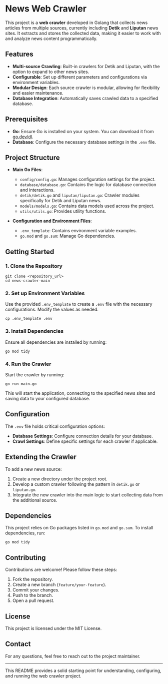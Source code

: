 # News Web Crawler

This project is a **web crawler** developed in Golang that collects news articles from multiple sources, currently including **Detik** and **Liputan** news sites. It extracts and stores the collected data, making it easier to work with and analyze news content programmatically.

## Features

- **Multi-source Crawling**: Built-in crawlers for Detik and Liputan, with the option to expand to other news sites.
- **Configurable**: Set up different parameters and configurations via environment variables.
- **Modular Design**: Each source crawler is modular, allowing for flexibility and easier maintenance.
- **Database Integration**: Automatically saves crawled data to a specified database.

## Prerequisites

- **Go**: Ensure Go is installed on your system. You can download it from [go.dev/dl](https://go.dev/dl/).
- **Database**: Configure the necessary database settings in the `.env` file.

## Project Structure

- **Main Go Files**:
  - `config/config.go`: Manages configuration settings for the project.
  - `database/database.go`: Contains the logic for database connection and interactions.
  - `detik/detik.go` and `liputan/liputan.go`: Crawler modules specifically for Detik and Liputan news.
  - `models/models.go`: Contains data models used across the project.
  - `utils/utils.go`: Provides utility functions.

- **Configuration and Environment Files**:
  - `.env_template`: Contains environment variable examples.
  - `go.mod` and `go.sum`: Manage Go dependencies.

## Getting Started

### 1. Clone the Repository

    git clone <repository_url>
    cd news-crawler-main

### 2. Set up Environment Variables

Use the provided `.env_template` to create a `.env` file with the necessary configurations. Modify the values as needed.

    cp .env_template .env

### 3. Install Dependencies

Ensure all dependencies are installed by running:

    go mod tidy

### 4. Run the Crawler

Start the crawler by running:

    go run main.go

This will start the application, connecting to the specified news sites and saving data to your configured database.

## Configuration

The `.env` file holds critical configuration options:

- **Database Settings**: Configure connection details for your database.
- **Crawl Settings**: Define specific settings for each crawler if applicable.

## Extending the Crawler

To add a new news source:

1. Create a new directory under the project root.
2. Develop a custom crawler following the pattern in `detik.go` or `liputan.go`.
3. Integrate the new crawler into the main logic to start collecting data from the additional source.

## Dependencies

This project relies on Go packages listed in `go.mod` and `go.sum`. To install dependencies, run:

    go mod tidy

## Contributing

Contributions are welcome! Please follow these steps:

1. Fork the repository.
2. Create a new branch (`feature/your-feature`).
3. Commit your changes.
4. Push to the branch.
5. Open a pull request.

## License

This project is licensed under the MIT License.

## Contact

For any questions, feel free to reach out to the project maintainer.

---

This README provides a solid starting point for understanding, configuring, and running the web crawler project.
